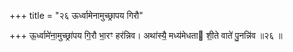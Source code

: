 +++
title = "२६ ऊर्ध्वामेनामुच्छ्रापय गिरौ"

+++
ऊ॒र्ध्वामे॑ना॒मुच्छ्रा॑पय गि॒रौ भा॒रꣳ हर॑न्निव। अथा॑स्यै॒ मध्य॑मेधता शी॒ते वाते॑ पु॒नन्नि॑व ॥२६ ॥